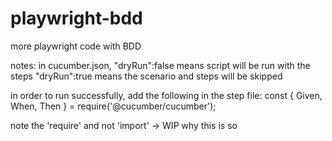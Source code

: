 # playwright-bdd
more playwright code with BDD

notes:
in cucumber.json, "dryRun":false means script will be run with the steps 
"dryRun":true means the scenario and steps will be skipped

in order to run successfully, add the following in the step file:
const { Given, When, Then } = require('@cucumber/cucumber');

note the 'require' and not 'import' -> WIP why this is so
